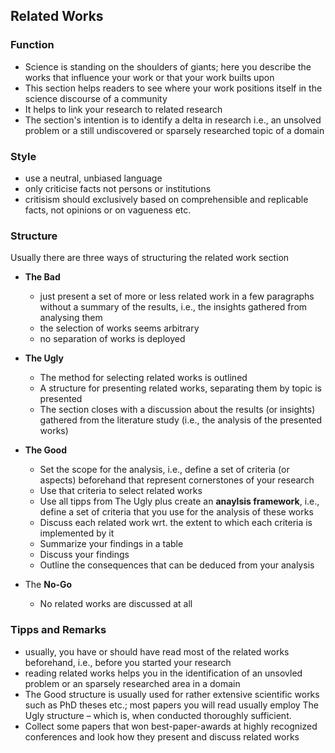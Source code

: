 ## Related Works

### Function

* Science is standing on the shoulders of giants; here you describe the works that influence your work or that your work builts upon
* This section helps readers to see where your work positions itself in the science discourse of a community
* It helps to link your research to related research
* The section's intention is to identify a delta in research i.e., an unsolved problem or a still undiscovered or sparsely researched topic of a domain

### Style

* use a neutral, unbiased language
* only criticise facts not persons or institutions
* critisism should exclusively based on comprehensible and replicable facts, not opinions or on vagueness etc.

### Structure

Usually there are three ways of structuring the related work section

* **The Bad**
    * just present a set of more or less related work in a few paragraphs without a summary of the results, i.e., the insights gathered from analysing them
    * the selection of works seems arbitrary
    * no separation of works is deployed

* **The Ugly**
    * The method for selecting related works is outlined
    * A structure for presenting related works, separating them by topic is presented
    * The section closes with a discussion about the results (or insights) gathered from the literature study (i.e., the analysis of the presented works)

* **The Good**
    * Set the scope for the analysis, i.e., define a set of criteria (or aspects) beforehand that represent cornerstones of your research
    * Use that criteria to select related works
    * Use all tipps from The Ugly plus create an **anaylsis framework**, i.e., define a set of criteria that you use for the analysis of these works
    * Discuss each related work wrt. the extent to which each criteria is implemented by it 
    * Summarize your findings in a table 
    * Discuss your findings
    * Outline the consequences that can be deduced from your analysis 

* The **No-Go**
    * No related works are discussed at all


### Tipps and Remarks

* usually, you have or should have read most of the related works beforehand, i.e., before you started your research
* reading related works helps you in the identification of an unsovled problem or an sparsely researched area in a domain
* The Good structure is usually used for rather extensive scientific works such as PhD theses etc.; most papers you will read usually employ The Ugly structure – which is, when conducted thoroughly sufficient.
* Collect some papers that won best-paper-awards at highly recognized conferences and look how they present and discuss related works